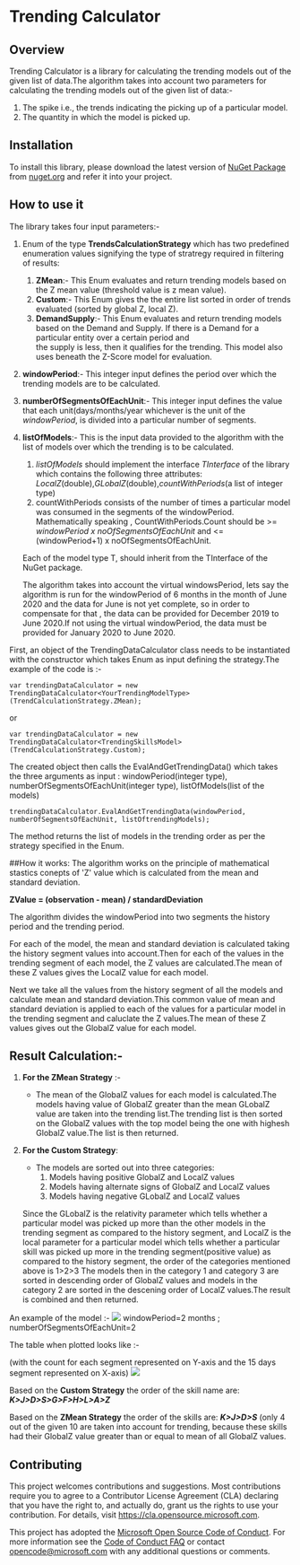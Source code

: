 # Trending Calculator

## Overview
Trending Calculator is a library for calculating the trending models out of the given list of data.The algorithm takes into account two parameters for calculating the trending models out of the given list of data:-

1. The spike i.e., the trends indicating the picking up of a particular model.
1. The quantity in which the model is picked up.

## Installation
To install this library, please download the latest version of  [NuGet Package](https://www.nuget.org/packages/<>/) from [nuget.org](https://www.nuget.org/) and refer it into your project.

## How to use it
The library takes four input parameters:-

1. Enum of the type **TrendsCalculationStrategy** which has two predefined enumeration values signifying the type of stratregy required in filtering of results:
   1. **ZMean**:- This Enum evaluates and return trending models based on the Z mean value (threshold value is z mean value).
   2. **Custom**:- This Enum gives the the entire list sorted in order of trends evaluated (sorted by global Z, local Z).
   3. **DemandSupply**:- This Enum evaluates and return trending models based on the Demand and Supply. If there is a Demand for a particular entity over a certain period and   
         the supply is less, then it qualifies for the trending. This model also uses beneath the Z-Score model for evaluation.

2. **windowPeriod**:- This integer input defines the period over which the trending models are to be calculated.

3. **numberOfSegmentsOfEachUnit**:- This integer input defines the value that each unit(days/months/year whichever is the unit of the *windowPeriod*, is divided into a particular number of segments.

4. **listOfModels<T>**:- This is the input data provided to the algorithm with the list of models over which the trending is to be calculated.
   1. *listOfModels* should implement the interface *TInterface* of the library which contains the following three attributes: *LocalZ*(double),*GLobalZ*(double),*countWithPeriods*(a list of integer type)
   2. countWithPeriods consists of the number of times a particular model was consumed in the segments of the windowPeriod. Mathematically speaking , CountWithPeriods.Count should be >= *windowPeriod x noOfSegmentsOfEachUnit* and <= (windowPeriod+1) x noOfSegmentsOfEachUnit.
    
    Each of the model type T, should inherit from the TInterface of the NuGet package.
    
    The algorithm takes into account the virtual windowsPeriod, lets say the algorithm is run for the windowPeriod of 6 months in the month of June 2020 and the data for June is not yet complete, so in order to compensate for that , the data can be provided for December 2019 to June 2020.If not using the virtual windowPeriod, the data must be provided for January 2020 to June 2020.

First, an object of the TrendingDataCalculator class needs to be instantiated with the constructor which takes Enum as input defining the strategy.The example of the code is :-
```
var trendingDataCalculator = new TrendingDataCalculator<YourTrendingModelType>(TrendCalculationStrategy.ZMean);
```
or
```
var trendingDataCalculator = new TrendingDataCalculator<TrendingSkillsModel>(TrendCalculationStrategy.Custom);
```

The created object then calls the EvalAndGetTrendingData() which takes the three arguments as input : windowPeriod(integer type), numberOfSegmentsOfEachUnit(integer type), listOfModels(list of the models)
```
trendingDataCalculator.EvalAndGetTrendingData(windowPeriod, numberOfSegmentsOfEachUnit, listOftrendingModels);
```
The method returns the list of models in the trending order as per the strategy specified in the Enum.

##How it works:
The algorithm works on the principle of mathematical stastics conepts of 'Z' value which is calculated from the mean and standard deviation.

**ZValue = (observation - mean) / standardDeviation**

The algorithm divides the windowPeriod into two segments the history period and the trending period.

For each of the model, the mean and standard deviation is calculated taking the history segment values into account.Then for each of the values in the trending segment of each model, the Z values are calculated.The mean of these Z values gives the LocalZ value for each model.

Next we take all the values from the history segment of all the models and calculate mean and standard deviation.This common value of mean and standard deviation is applied to each of the values for a particular model in the trending segment and caluclate the Z values.The mean of these Z values gives out the GlobalZ value for each model.

## Result Calculation:-

1. **For the ZMean Strategy** :-
   * The mean of the GlobalZ values for each model is calculated.The models having value of GlobalZ greater than the mean GLobalZ value are taken into the trending list.The trending list is then sorted on the GlobalZ values with the top model being the one with highesh GlobalZ value.The list is then returned.

2. **For the Custom Strategy**:
   * The models are sorted out into three categories:
     1. Models having positive GlobalZ and LocalZ values
     2. Models having alternate signs of GlobalZ and LocalZ values
     3. Models having negative GLobalZ and LocalZ values
     
   Since the GLobalZ is the relativity parameter which tells whether a particular model was picked up more than the other models in the trending segment as compared to the history segment, and LocalZ is the local parameter for a particular model which tells whether a particular skill was picked up more in the trending segment(positive value) as compared to the history segment, the order of the categories mentioned above is 1>2>3
   The models then in the category 1 and category 3 are sorted in descending order of GlobalZ values and models in the category 2 are sorted in the descening order of LocalZ values.The result is combined and then returned.
   
An example of the model :-
      ![](DemoModel.png)
      windowPeriod=2 months ;
      numberOfSegmentsOfEachUnit=2
      
The table when plotted looks like :-

(with the count for each segment represented on Y-axis and the 15 days segment represented on X-axis)
![](ResultGraph.png)

Based on the **Custom Strategy** the order of the skill name are: ***K>J>D>S>G>F>H>L>A>Z***

Based on the **ZMean Strategy** the order of the skills are: ***K>J>D>S***
(only 4 out of the given 10 are taken into account for trending, because these skills had their GlobalZ value greater than or equal to mean of all GlobalZ values.

## Contributing

This project welcomes contributions and suggestions.  Most contributions require you to agree to a
Contributor License Agreement (CLA) declaring that you have the right to, and actually do, grant us
the rights to use your contribution. For details, visit https://cla.opensource.microsoft.com.

This project has adopted the [Microsoft Open Source Code of Conduct](https://opensource.microsoft.com/codeofconduct/).
For more information see the [Code of Conduct FAQ](https://opensource.microsoft.com/codeofconduct/faq/) or
contact [opencode@microsoft.com](mailto:opencode@microsoft.com) with any additional questions or comments.



